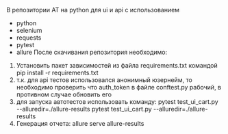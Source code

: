 В репозитории АТ на python для ui и api с использованием
- python
- selenium
- requests
- pytest
- allure
После скачивания репозитория необходимо:
1. Установить пакет зависимостей из файла requirements.txt командой pip install -r requirements.txt
2. т.к. для api тестов использовался анонимный юзернейм, то необходимо проверить что auth_token в файле conftest.py рабочий, в противном случае обновить его
3. для запуска автотестов использовать команду:
   pytest test_ui_cart.py --alluredir=./allure-results
   pytest test_ui_cart.py --alluredir=./allure-results
5. Генерация отчета:
   allure serve allure-results
